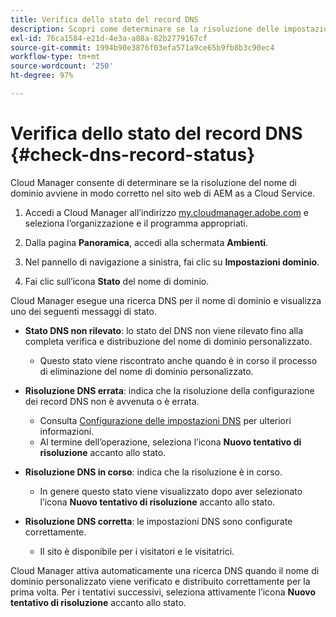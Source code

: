 ```yaml
---
title: Verifica dello stato del record DNS
description: Scopri come determinare se la risoluzione delle impostazioni DNS avviene in modo corretto con Cloud Manager.
exl-id: 76ca1584-e21d-4e3a-a08a-82b2779167cf
source-git-commit: 1994b90e3876f03efa571a9ce65b9fb8b3c90ec4
workflow-type: tm+mt
source-wordcount: '250'
ht-degree: 97%

---
```


# Verifica dello stato del record DNS {#check-dns-record-status}

Cloud Manager consente di determinare se la risoluzione del nome di dominio avviene in modo corretto nel sito web di AEM as a Cloud Service.

1. Accedi a Cloud Manager all’indirizzo [my.cloudmanager.adobe.com](https://my.cloudmanager.adobe.com/) e seleziona l’organizzazione e il programma appropriati.

1. Dalla pagina **Panoramica**, accedi alla schermata **Ambienti**.

1. Nel pannello di navigazione a sinistra, fai clic su **Impostazioni dominio**.

1. Fai clic sull’icona **Stato** del nome di dominio.

Cloud Manager esegue una ricerca DNS per il nome di dominio e visualizza uno dei seguenti messaggi di stato.

* **Stato DNS non rilevato**: lo stato del DNS non viene rilevato fino alla completa verifica e distribuzione del nome di dominio personalizzato.

   * Questo stato viene riscontrato anche quando è in corso il processo di eliminazione del nome di dominio personalizzato.

* **Risoluzione DNS errata**: indica che la risoluzione della configurazione dei record DNS non è avvenuta o è errata.

   * Consulta [Configurazione delle impostazioni DNS](/help/implementing/cloud-manager/custom-domain-names/configure-dns-settings.md) per ulteriori informazioni.
   * Al termine dell’operazione, seleziona l’icona **Nuovo tentativo di risoluzione** accanto allo stato.

* **Risoluzione DNS in corso**: indica che la risoluzione è in corso.

   * In genere questo stato viene visualizzato dopo aver selezionato l’icona **Nuovo tentativo di risoluzione** accanto allo stato.

* **Risoluzione DNS corretta**: le impostazioni DNS sono configurate correttamente.

   * Il sito è disponibile per i visitatori e le visitatrici.

Cloud Manager attiva automaticamente una ricerca DNS quando il nome di dominio personalizzato viene verificato e distribuito correttamente per la prima volta. Per i tentativi successivi, seleziona attivamente l’icona **Nuovo tentativo di risoluzione** accanto allo stato.
